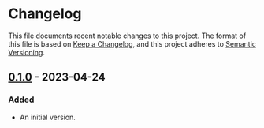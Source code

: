 # Changelog

This file documents recent notable changes to this project. The format of this
file is based on [Keep a Changelog](https://keepachangelog.com/en/1.0.0/), and
this project adheres to [Semantic
Versioning](https://semver.org/spec/v2.0.0.html).

## [0.1.0] - 2023-04-24

### Added

- An initial version.

[0.1.0]: https://github.com/petabi/review-web/tree/0.1.0
